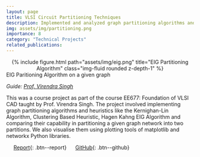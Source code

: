 ```yaml
---
layout: page
title: VLSI Circuit Partitioning Techniques
description: Implemented and analyzed graph partitioning algorithms and heuristics
img: assets/img/partitioning.png
importance: 8
category: "Technical Projects"
related_publications:
---
```


<center>
<div class="row">
    <div class="col-sm mt-4 mt-md-0">
        {% include figure.html path="assets/img/eig.png" title="EIG Partitioning Algorithm" class="img-fluid rounded z-depth-1" %}
    </div>
</div>
</center>
<div class="caption">
    EIG Paritioning Algorithm on a given graph
</div>

_Guide: [Prof. Virendra Singh](https://www.ee.iitb.ac.in/~viren/)_  

This was a course project as part of the course EE677: Foundation of VLSI CAD taught by Prof. Virendra Singh. The project involved implementing graph partitioning algorithms and heuristics like the Kernighan-Lin Algorithm, Clustering Based Heuristic, Hagen Kahng EIG Algorithm and comparing their capability in partitioning a given graph network into two partitions. We also visualise them using plotting tools of matplotlib and networkx Python libraries.

&nbsp;&nbsp;&nbsp;&nbsp; [Report](https://anubhavbhatla.github.io/assets/pdf/Partitioning_Report.pdf){: .btn--report} &nbsp;&nbsp;&nbsp;&nbsp; [GitHub](https://github.com/AnubhavBhatla/vlsi-circuit-partitioning-algorithms){: .btn--github}
